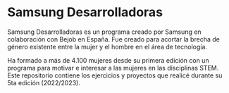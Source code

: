 # Samsung Desarrolladoras

Samsung Desarrolladoras es un programa creado por Samsung en colaboración con Bejob en España. 
Fue creado para acortar la brecha de género existente entre la mujer y el hombre en el área de tecnología.

Ha formado a más de 4.100 mujeres desde su primera edición con un programa para motivar e interesar a las mujeres en las disciplinas STEM.
Este repositorio contiene los ejercicios y proyectos que realicé durante su 5ta edición (2022/2023).
